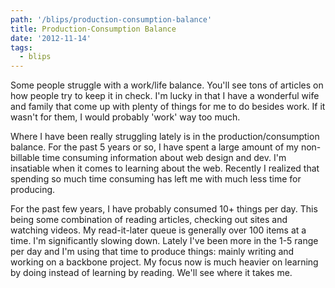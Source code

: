```yaml
---
path: '/blips/production-consumption-balance'
title: Production-Consumption Balance
date: '2012-11-14'
tags:
  - blips
---
```


Some people struggle with a work/life balance. You'll see tons of articles on how people try to keep it in check. I'm lucky in that I have a wonderful wife and family that come up with plenty of things for me to do besides work. If it wasn't for them, I would probably 'work' way too much. 

Where I have been really struggling lately is in the production/consumption balance. For the past 5 years or so, I have spent a large amount of my non-billable time consuming information about  web design and dev. I'm insatiable when it comes to learning about the web. Recently I realized that spending so much time consuming has left me with much less time for producing.

For the past few years, I have probably consumed 10+ things per day. This being some combination of reading articles, checking out sites and watching videos. My read-it-later queue is generally over 100 items at a time. I'm significantly slowing down. Lately I've been more in the 1-5 range per day and I'm using that time to produce things: mainly writing and working on a backbone project. My focus now is much heavier on learning by doing instead of learning by reading. We'll see where it takes me.
